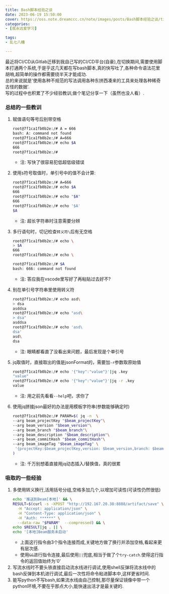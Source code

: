 ```yaml
---
title: Bash脚本经验之谈
date: 2023-06-19 15:50:00
cover: https://oss.note.dreamccc.cn/note/images/posts/Bash脚本经验之谈/title.png
categories:
- [我永远爱学习]

tags:
- 乱七八糟

---
```


最近将CI/CD从Gitlab迁移到我自己写的CI/CD平台(自豪),在切换期间,需要使用脚本打通两个系统,于是乎这几天都在写bash脚本,真的快写吐了,各种命令语法花里胡哨,超简单的操作都需要绕半天才能成功.  
总的来说就是'使用各种不规范的写法调用各种东拼西凑来的工具来处理各种稀奇古怪的数据'.   
写的过程中也积累了不少经验教训,做个笔记分享一下（虽然也没人看）.

<!--more-->

### 总结的一些教训

1. 赋值语句等号后别带空格
    ```bash
    root@7f1ca1fb0b2e:/# A = 666
    bash: A: command not found
    root@7f1ca1fb0b2e:/# A=666
    root@7f1ca1fb0b2e:/# echo $A
    666
    root@7f1ca1fb0b2e:/# 
    ```
    - 注: 写快了很容易犯低超低级错误

2. 使用`$`符号取值时，单引号中的值不会计算:
    ```bash
    root@7f1ca1fb0b2e:/# A=666
    root@7f1ca1fb0b2e:/# echo $A
    666
    root@7f1ca1fb0b2e:/# echo "$A"
    666
    root@7f1ca1fb0b2e:/# echo '$A'
    $A
    ```
    - 注: 超长字符串时注意需要分辨
  

3. 多行语句时，切记检查`转义符\`后有无空格
    ```bash
    root@7f1ca1fb0b2e:/# echo \
    > $A
    666
    root@7f1ca1fb0b2e:/# echo \ 

    root@7f1ca1fb0b2e:/# $A
    bash: 666: command not found
    ```
    - 注: 答应我在vscode里写好了再粘贴过去好不?

4. 别在单引号字符串里使用转义符
    ```bash
    root@7f1ca1fb0b2e:/# echo asd\
    > dsa
    asddsa
    root@7f1ca1fb0b2e:/# echo "asd\
    > dsa"
    asddsa
    root@7f1ca1fb0b2e:/# echo 'asd\
    dsa'
    asd\
    dsa
    ```
    - 注: 眼睛都看直了没看出来问题，最后发现是个单引号

5. jq取值时，直接取出的值是jsonFormat的，需要加`-r`参数取原始值
    ```bash
    root@7f1ca1fb0b2e:/# echo '{"key":"value"}'|jq .key
    "value"
    root@7f1ca1fb0b2e:/# echo '{"key":"value"}'|jq -r .key
    value
    ```
    - 注: 用之前先看看`--help`吧，求你了

6. 使用jq拼接json最好的办法是用模板字符串(参数能够确定时)
    ```bash
    root@7f1ca1fb0b2e:/# PARAM=$( jq -n  \
    --arg beam_projectKey "$beam_projectKey"\
    --arg beam_version "$beam_version"\
    --arg beam_branch "$beam_branch"\
    --arg beam_description "$beam_description"\
    --arg beam_commitHash "$beam_commitHash"\
    --arg beam_imageTag "$beam_imageTag" \
     '{projectKey:$beam_projectKey,version: $beam_version,branch: $beam_branch,description: $beam_description,commitHash: $beam_commitHash,imageTag: $beam_imageTag,createUserId: "USR-000000",createUserName: "GitLab-CI"}'\
    )
    ```
   - 注: 千万别想着直接用jq动态插入/替换值，真的很累

### 吸取的一些经验

1. 多使用转义换行,活用括号分组,空格多加几个,以增加可读性(可读性仍然很低)
    ```bash
    echo '推送到Beam[本地]' && \
    RESULT=$(curl -s -XPOST "http://192.167.20.38:8888/artifact/save" \
      -H "Accept: application/json" \
      -H "Content-Type: application/json" \
      -H "Auth: ******" \
      --data-raw "$PARAM"  --compressed) && \
    echo $RESULT|jq . || \
    echo '[本地]Beam服务未启动'
    ```
    - 上面这行指令由3个指令连接而成,关键地方做了换行并添加空格,看起来更有层次感.
    - 使用`&&`进行指令连接,最后使用`||`兜底,相当于做了个`try-catch`.使得这行指令的返回值始终为'0'
2. 写流水线时不要头铁直接启动流水线进行调试,使用shell反弹将流水线中的bash反弹到本机进行调试,最后一次性将命令粘进脚本中,这样更省时间.
3. 能写python不写bash,如果流水线由自己控制,那尽量保证镜像中带一个python环境,不要在乎那点大小,能快速出活才是最关键的.